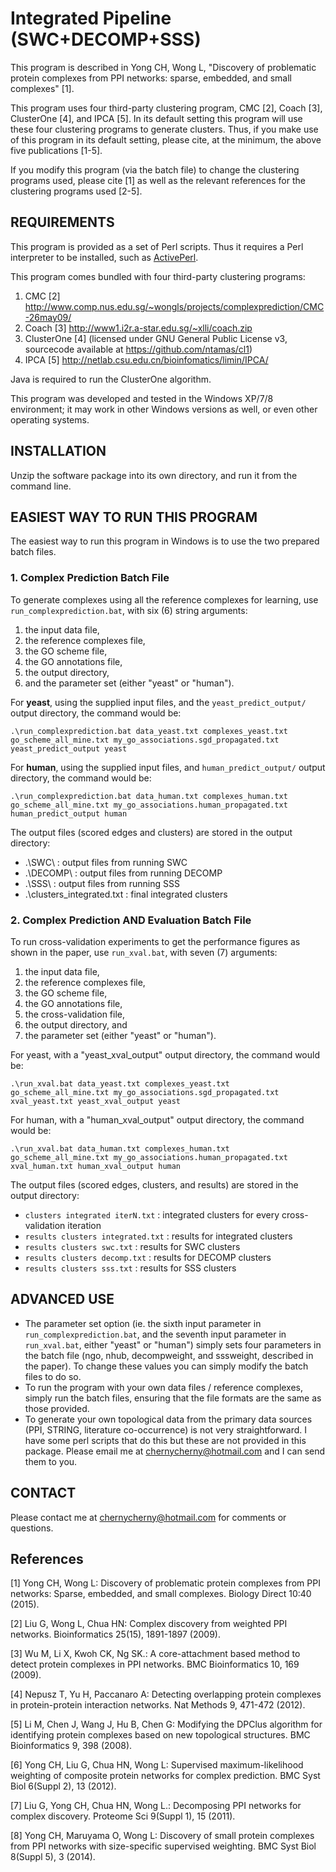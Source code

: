 
# Integrated Pipeline (SWC+DECOMP+SSS)

This program is described in Yong CH, Wong L, "Discovery of problematic protein complexes from PPI networks: sparse, embedded, and small complexes" [1].

This program uses four third-party clustering program, CMC [2], Coach [3], ClusterOne [4], and IPCA [5]. In its default setting this program will use these four clustering programs to generate clusters. Thus, if you make use of this program in its default setting, please cite, at the minimum, the above five publications [1-5].

If you modify this program (via the batch file) to change the clustering programs used, please cite [1] as well as the relevant references for the clustering programs used [2-5].

## REQUIREMENTS

This program is provided as a set of Perl scripts. Thus it requires a Perl interpreter to be installed, such as [ActivePerl](www.activestate.com/activeperl).

This program comes bundled with four third-party clustering programs:

1. CMC [2] <http://www.comp.nus.edu.sg/~wongls/projects/complexprediction/CMC-26may09/>
2. Coach [3] <http://www1.i2r.a-star.edu.sg/~xlli/coach.zip>
3. ClusterOne [4] (licensed under GNU General Public License v3, sourcecode available at <https://github.com/ntamas/cl1>)
4. IPCA [5] <http://netlab.csu.edu.cn/bioinfomatics/limin/IPCA/>

Java is required to run the ClusterOne algorithm.

This program was developed and tested in the Windows XP/7/8 environment; it may work in other Windows versions as well, or even other operating systems.

## INSTALLATION

Unzip the software package into its own directory, and run it from the command line.

## EASIEST WAY TO RUN THIS PROGRAM

The easiest way to run this program in Windows is to use the two prepared batch files.

### 1. Complex Prediction Batch File

To generate complexes using all the reference complexes for learning, use `run_complexprediction.bat`, with six (6) string arguments:

1. the input data file,
2. the reference complexes file,
3. the GO scheme file,
4. the GO annotations file,
5. the output directory,
6. and the parameter set (either "yeast" or "human").

For **yeast**, using the supplied input files, and the `yeast_predict_output/` output directory, the command would be:

```shell
.\run_complexprediction.bat data_yeast.txt complexes_yeast.txt go_scheme_all_mine.txt my_go_associations.sgd_propagated.txt yeast_predict_output yeast
```

For **human**, using the supplied input files, and `human_predict_output/` output directory, the command would be:

```shell
.\run_complexprediction.bat data_human.txt complexes_human.txt go_scheme_all_mine.txt my_go_associations.human_propagated.txt human_predict_output human
```

The output files (scored edges and clusters) are stored in the output directory:

- .\SWC\ : output files from running SWC
- .\DECOMP\ : output files from running DECOMP
- .\SSS\ : output files from running SSS
- .\clusters_integrated.txt : final integrated clusters

### 2. Complex Prediction AND Evaluation Batch File

To run cross-validation experiments to get the performance figures as shown in the paper, use `run_xval.bat`, with seven (7) arguments:

1. the input data file,
2. the reference complexes file,
3. the GO scheme file,
4. the GO annotations file,
5. the cross-validation file,
6. the output directory, and
7. the parameter set (either "yeast" or "human").

For yeast, with a "yeast_xval_output\" output directory, the command would be:

```shell
.\run_xval.bat data_yeast.txt complexes_yeast.txt go_scheme_all_mine.txt my_go_associations.sgd_propagated.txt xval_yeast.txt yeast_xval_output yeast
```

For human, with a "human_xval_output\" output directory, the command would be:

```shell
.\run_xval.bat data_human.txt complexes_human.txt go_scheme_all_mine.txt my_go_associations.human_propagated.txt xval_human.txt human_xval_output human
```

The output files (scored edges, clusters, and results) are stored in the output directory:

- `clusters integrated iterN.txt` : integrated clusters for every cross-validation iteration
- `results clusters integrated.txt` : results for integrated clusters
- `results clusters swc.txt` : results for SWC clusters
- `results clusters decomp.txt` : results for DECOMP clusters
- `results clusters sss.txt` : results for SSS clusters

## ADVANCED USE

- The parameter set option (ie. the sixth input parameter in `run_complexprediction.bat`, and the seventh input parameter in `run_xval.bat`, either "yeast" or "human") simply sets four parameters in the batch file (ngo, nhub, decompweight, and sssweight, described in the paper). To change these values you can simply modify the batch files to do so.
- To run the program with your own data files / reference complexes, simply run the batch files, ensuring that the file formats are the same as those provided.
- To generate your own topological data from the primary data sources (PPI, STRING, literature co-occurrence) is not very straightforward. I have some perl scripts that do this but these are not provided in this package. Please email me at <chernycherny@hotmail.com> and I can send them to you.

## CONTACT

Please contact me at <chernycherny@hotmail.com> for comments or questions.

## References

[1] Yong CH, Wong L: Discovery of problematic protein complexes from PPI networks: Sparse, embedded, and small complexes. Biology Direct 10:40 (2015).

[2] Liu G, Wong L, Chua HN: Complex discovery from weighted PPI networks. Bioinformatics 25(15), 1891-1897 (2009).

[3] Wu M, Li X, Kwoh CK, Ng SK.: A core-attachment based method to detect protein complexes in PPI networks. BMC Bioinformatics 10, 169 (2009).

[4] Nepusz T, Yu H, Paccanaro A: Detecting overlapping protein complexes in protein-protein interaction networks. Nat Methods 9, 471-472 (2012).

[5] Li M, Chen J, Wang J, Hu B, Chen G: Modifying the DPClus algorithm for identifying protein complexes based on new topological structures. BMC Bioinformatics 9, 398 (2008).

[6] Yong CH, Liu G, Chua HN, Wong L: Supervised maximum-likelihood weighting of composite protein networks for complex prediction. BMC Syst Biol 6(Suppl 2), 13 (2012).

[7] Liu G, Yong CH, Chua HN, Wong L.: Decomposing PPI networks for complex discovery. Proteome Sci 9(Suppl 1), 15 (2011).

[8] Yong CH, Maruyama O, Wong L: Discovery of small protein complexes from PPI networks with size-specific supervised weighting. BMC Syst Biol 8(Suppl 5), 3 (2014).
